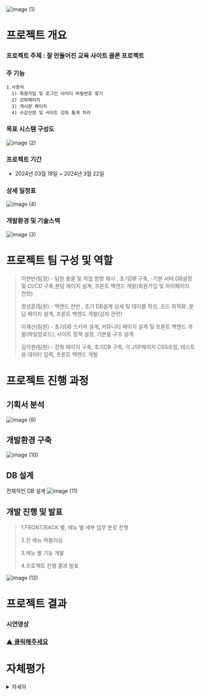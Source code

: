 
![image (1)](https://github.com/HyunBeenL/Chproject4/assets/122505474/b24f8c0a-280e-4b69-b0c1-b8e10c587e10)


# 프로젝트 개요
### 프로젝트 주제 : 잘 만들어진 교육 사이트 클론 프로젝트 
### 주 기능 
```
1.사용자
  1) 회원가입 및 로그인 아이디 비밀번호 찾기
  2) 강좌페이지
  3) 게시판 페이지
  4) 수강신청 및 사이트 강좌 통계 처리
```
### 목표 시스템 구성도
![image (2)](https://github.com/HyunBeenL/Chproject4/assets/122505474/b6f6ef26-b7f9-4a8b-8504-306815b276e2)

### 프로젝트 기간
- 2024년 03월 19일 ~ 2024년 3월 22일
### 상세 일정표
![image (4)](https://github.com/HyunBeenL/Chproject4/assets/122505474/97fece23-38da-4206-8106-e80fe92ee0fa)
### 개발환경 및 기술스택
![image (3)](https://github.com/HyunBeenL/Chproject4/assets/122505474/ccecf599-e5dc-4366-87b6-cbedde894209)



# 프로젝트 팀 구성 및 역할
>이현빈(팀장) - 팀원 총괄 및 작업 방향 제시 , 초기DB 구축, -기본 서버 DB설정 및 CI/CD 구축,분담 페이지 설계, 프론트 백엔드 개발(회원가입 및 마이페이지 관련)
>
>정성훈(팀원) - 백엔드 전반 , 초기 DB설계 상세 및 테이블 작성, 코드 최적화 ,분담 페이지 설계, 프론트 백엔드 개발(강좌 관련)
>
>이재선(팀원) - 초기DB 스키마 설계, 커뮤니티 페이지 설계 및 프론트 백엔드 개발(파일업로드), 사이트 정책 설정, 기본틀 구조 설계
>
>김지원(팀원) - 강좌 페이지 구축, 초기DB 구축, 각 JSP페이지 CSS조정, 테스트용 데이터 입력, 프론트 백엔드 개발
>


# 프로젝트 진행 과정

## 기획서 분석
![image (9)](https://github.com/HyunBeenL/Chproject4/assets/122505474/88f13150-2e93-4ef5-9cdc-c97c398f8093)

## 개발환경 구축
![image (10)](https://github.com/HyunBeenL/Chproject4/assets/122505474/1227f4af-e2f4-4b88-aa80-dd3a9502df36)

## DB 설계
전체적인 DB 설계
![image (11)](https://github.com/HyunBeenL/Chproject4/assets/122505474/43edeee8-d3ee-47e9-ad5c-68a429648e33)

## 개발 진행 및 발표
>1.FRONT/BACK 별, 메뉴 별 세부 업무 분장 진행
>
>2.전 메뉴 퍼블리싱
>
>3.메뉴 별 기능 개발
>
>4.프로젝트 진행 결과 발표


![image (12)](https://github.com/HyunBeenL/Chproject4/assets/122505474/d6dad381-0bdb-4ea4-afd3-b35fab33dc84)

# 프로젝트 결과

### 시연영상


### [▲ 클릭해주세요](https://www.youtube.com/watch?v=yZLpf4daZLA)

# 자체평가
<details>
    <summary>자세히</summary>

![image (5)](https://github.com/HyunBeenL/Chproject4/assets/122505474/19075465-01e8-4e26-8464-caec5f60c5a3)
![image (6)](https://github.com/HyunBeenL/Chproject4/assets/122505474/8dc24f49-74aa-4468-8c4c-fb3745c959b7)
![image (7)](https://github.com/HyunBeenL/Chproject4/assets/122505474/2f4d5370-ada4-4600-b741-7d90c6538103)
![image (8)](https://github.com/HyunBeenL/Chproject4/assets/122505474/9edb3b04-ae47-40bf-bded-8210c34dab75)
</details>




















